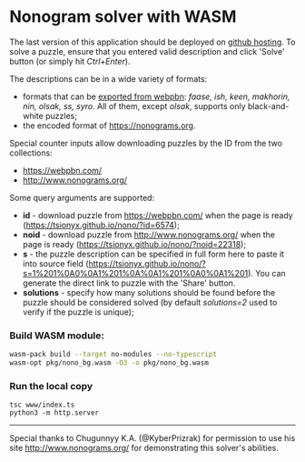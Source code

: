 # Nonogram solver with WASM

The last version of this application should be deployed on [github hosting](https://tsionyx.github.io/nono/).
To solve a puzzle, ensure that you entered valid description and click 'Solve' button (or simply hit _Ctrl+Enter_).

The descriptions can be in a wide variety of formats:
  - formats that can be [exported from webpbn](https://webpbn.com/export.cgi):
    _faase, ish, keen, makhorin, nin, olsak, ss, syro_. All of them, except _olsak_,
    supports only black-and-white puzzles;
  - the encoded format of https://nonograms.org.


Special counter inputs allow downloading puzzles by the ID from the two collections:
- https://webpbn.com/
- http://www.nonograms.org/


Some query arguments are supported:
- **id** - download puzzle from https://webpbn.com/ when the page is ready (https://tsionyx.github.io/nono/?id=6574);
- **noid** - download puzzle from http://www.nonograms.org/ when the page is ready (https://tsionyx.github.io/nono/?noid=22318);
- **s** - the puzzle description can be specified in full form here to paste it into source field
(https://tsionyx.github.io/nono/?s=1%201%0A0%0A1%201%0A%0A1%201%0A0%0A1%201).
You can generate the direct link to puzzle with the 'Share' button.
- **solutions** - specify how many solutions should be found before the puzzle should be considered solved
(by default _solutions=2_ used to verify if the puzzle is unique);


### Build WASM module:

```bash
wasm-pack build --target no-modules --no-typescript
wasm-opt pkg/nono_bg.wasm -O3 -o pkg/nono_bg.wasm
```

### Run the local copy

```
tsc www/index.ts
python3 -m http.server
```

---


Special thanks to Chugunnyy K.A. (@KyberPrizrak) for permission to use his site http://www.nonograms.org/
for demonstrating this solver's abilities.
